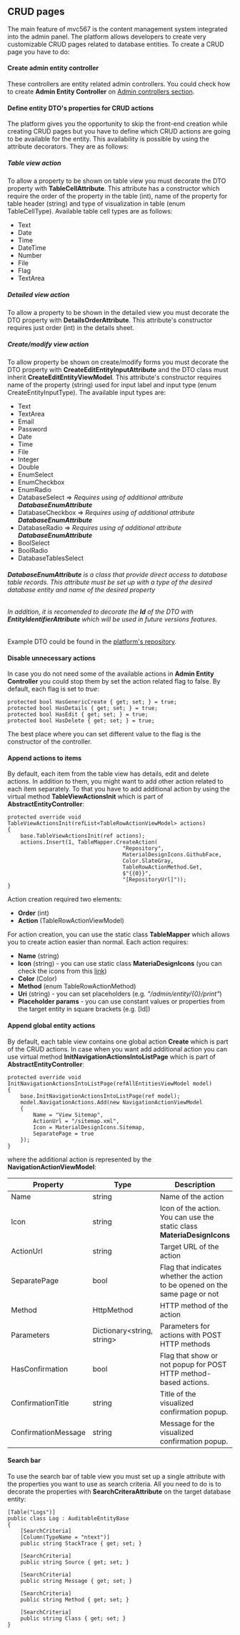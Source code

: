 ## CRUD pages

The main feature of mvc567 is the content management system integrated into the admin panel. The platform allows developers to create very customizable CRUD pages related to database entities. To create a CRUD page you have to do:

#### Create admin entity controller

These controllers are entity related admin controllers. You could check how to create **Admin Entity Controller** on [Admin controllers section](https://mvc567.com/controllers-definition/admin-controllers).

#### Define entity DTO's properties for CRUD actions

The platform gives you the opportunity to skip the front-end creation while creating CRUD pages but you have to define which CRUD actions are going to be available for the entity. This availability is possible by using the attribute decorators. They are as follows:

##### Table view action

To allow a property to be shown on table view you must decorate the DTO property with **TableCellAttribute**. This attribute has a constructor which require the order of the property in the table (int), name of the property for table header (string) and type of visualization in table (enum TableCellType). Available table cell types are as follows:
* Text
* Date
* Time
* DateTime
* Number
* File
* Flag
* TextArea

##### Detailed view action

To allow a property to be shown in the detailed view you must decorate the DTO property with **DetailsOrderAttribute**. This attribute's constructor requires just order (int) in the details sheet.

##### Create/modify view action

To allow property be shown on create/modify forms you must decorate the DTO property with **CreateEditEntityInputAttribute** and the DTO class must inherit **CreateEditEntityViewModel**. This attribute's constructor requires name of the property (string) used for input label and input type (enum CreateEntityInputType). The available input types are:

* Text
* TextArea
* Email
* Password
* Date
* Time
* File
* Integer
* Double
* EnumSelect
* EnumCheckbox
* EnumRadio
* DatabaseSelect => *Requires using of additional attribute **DatabaseEnumAttribute***
* DatabaseCheckbox => *Requires using of additional attribute **DatabaseEnumAttribute***
* DatabaseRadio => *Requires using of additional attribute **DatabaseEnumAttribute***
* BoolSelect
* BoolRadio
* DatabaseTablesSelect

###### **DatabaseEnumAttribute** is a class that provide direct access to database table records. This attribute must be set up with a type of the desired database entity and name of the desired property

###### In addition, it is recomended to decorate the **Id** of the DTO with **EntityIdentifierAttribute** which will be used in future versions features.

Example DTO could be found in the [platform's repository](https://github.com/intellisoft567/mvc567/tree/master/src/Mvc567.Entities/DataTransferObjects/Entities).

#### Disable unnecessary actions

In case you do not need some of the available actions in **Admin Entity Controller** you could stop them by set the action related flag to false. By default, each flag is set to *true*:

```
protected bool HasGenericCreate { get; set; } = true;
protected bool HasDetails { get; set; } = true;
protected bool HasEdit { get; set; } = true;
protected bool HasDelete { get; set; } = true;
```
The best place where you can set different value to the flag is the constructor of the controller. 

#### Append actions to items

By default, each item from the table view has details, edit and delete actions. In addition to them, you might want to add other action related to each item separately. To that you have to add additional action by using the virtual method **TableViewActionsInit** which is part of **AbstractEntityController**:
```
protected override void TableViewActionsInit(refList<TableRowActionViewModel> actions)
{
    base.TableViewActionsInit(ref actions);
    actions.Insert(1, TableMapper.CreateAction(
                                    "Repository",
                                    MaterialDesignIcons.GithubFace,
                                    Color.SlateGray,
                                    TableRowActionMethod.Get,
                                    $"{{0}}",
                                    "[RepositoryUrl]"));
}
```

Action creation required two elements: 
* **Order** (int)
* **Action** (TableRowActionViewModel)

For action creation, you can use the static class **TableMapper** which allows you to create action easier than normal. 
Each action requires:
* **Name** (string)
* **Icon** (string) - you can use static class **MateriaDesignIcons** (you can check the icons from this [link](https://materialdesignicons.com/cdn/2.0.46/))
* **Color** (Color)
* **Method** (enum TableRowActionMethod)
* **Uri** (string) - you can set placeholders (e.g. *"/admin/entity/{0}/print"*)
* **Placeholder params** - you can use constant values or properties from the target entity in square brackets (e.g. [Id])

#### Append global entity actions

By default, each table view contains one global action **Create** which is part of the CRUD actions. In case when you want add additional action you can use virtual method **InitNavigationActionsIntoListPage** which is part of **AbstractEntityController**:

```
protected override void InitNavigationActionsIntoListPage(refAllEntitiesViewModel model)
{
    base.InitNavigationActionsIntoListPage(ref model);
    model.NavigationActions.Add(new NavigationActionViewModel
    {
        Name = "View Sitemap",
        ActionUrl = "/sitemap.xml",
        Icon = MaterialDesignIcons.Sitemap,
        SeparatePage = true
    });
}
```

where the additional action is represented by the **NavigationActionViewModel**:

| Property | Type | Description |
| --- | --- | --- |
| Name | string | Name of the action |
| Icon | string | Icon of the action. You can use the static class **MateriaDesignIcons** |
| ActionUrl | string | Target URL of the action |
| SeparatePage | bool | Flag that indicates whether the action to be opened on the same page or not |
| Method | HttpMethod | HTTP method of the action |
| Parameters | Dictionary\<string, string> | Parameters for actions with POST HTTP methods |
| HasConfirmation | bool | Flag that show or not popup for POST HTTP method-based actions. |
| ConfirmationTitle | string | Title of the visualized confirmation popup. |
| ConfirmationMessage | string | Message for the visualized confirmation popup. |

#### Search bar

To use the search bar of table view you must set up a single attribute with the properties you want to use as search criteria. All you need to do is to decorate the properties with **SearchCriteraAttribute** on the target database entity:
```
[Table("Logs")]
public class Log : AuditableEntityBase
{
    [SearchCriteria]
    [Column(TypeName = "ntext")]
    public string StackTrace { get; set; }

    [SearchCriteria]
    public string Source { get; set; }

    [SearchCriteria]
    public string Message { get; set; }

    [SearchCriteria]
    public string Method { get; set; }

    [SearchCriteria]
    public string Class { get; set; }
}
```